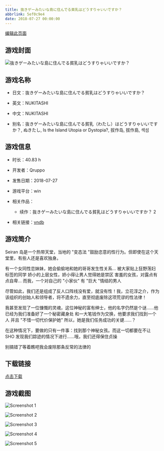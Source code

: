 ```yaml
---
title: 抜きゲーみたいな島に住んでる貧乳はどうすりゃいいですか？
abbrlink: 5ef0c9e4
date: 2018-07-27 00:00:00
---
```

[编辑此页面](https://github.com/ACG-3/ADV3-source/blob/main/source/_posts/games/%E6%8A%9C%E3%81%8D%E3%82%B2%E3%83%BC%E3%81%BF%E3%81%9F%E3%81%84%E3%81%AA%E5%B3%B6%E3%81%AB%E4%BD%8F%E3%82%93%E3%81%A7%E3%82%8B%E8%B2%A7%E4%B9%B3%E3%81%AF%E3%81%A9%E3%81%86%E3%81%99%E3%82%8A%E3%82%83%E3%81%84%E3%81%84%E3%81%A7%E3%81%99%E3%81%8B%EF%BC%9F.md)

## 游戏封面

![抜きゲーみたいな島に住んでる貧乳はどうすりゃいいですか？](https%3A//pan.timero.xyz/onedrive/img_lib_001/%E6%8A%9C%E3%81%8D%E3%82%B2%E3%83%BC%E3%81%BF%E3%81%9F%E3%81%84%E3%81%AA%E5%B3%B6%E3%81%AB%E4%BD%8F%E3%82%93%E3%81%A7%E3%82%8B%E8%B2%A7%E4%B9%B3%E3%81%AF%E3%81%A9%E3%81%86%E3%81%99%E3%82%8A%E3%82%83%E3%81%84%E3%81%84%E3%81%A7%E3%81%99%E3%81%8B%EF%BC%9F_cover.avif)


## 游戏名称

- 日文：抜きゲーみたいな島に住んでる貧乳はどうすりゃいいですか？
- 英文：NUKITASHI
- 中文：NUKITASHI

- 别名：抜きゲーみたいな島に住んでる貧乳（わたし）はどうすりゃいいですか？, ぬきたし, Is the Island Utopia or Dystopia?, 拔作岛, 拔作島, 섹섬


## 游戏信息

- 时长：40.83 h
- 开发者：Qruppo
- 发售日期：2018-07-27
- 游戏平台：win
- 相关作品：
   - 续作：抜きゲーみたいな島に住んでる貧乳はどうすりゃいいですか？ 2

- 相关链接：[vndb](https://vndb.org/v22899)


## 游戏简介

Seiran 岛是一个热带天堂，当地的 "变态法 "鼓励恣意的性行为。但即使在这个天堂里，有些人还是喜欢独身。

有一个女同性恋妹妹，她会偷偷地和她的哥哥发生性关系...
被大家贴上狂野荡妇标签的同学
娇小的上层女性，娇小得让男人觉得她是禁区
害羞的女孩，对露点有点自卑...
而我，一个对自己的 "小家伙" 有 "巨大 "情结的男人

尽管如此，我们还是组成了反人口阵线没有爱，就没有性！我，立花淳之介，作为该组织的创始人和领导者，将不遗余力，直至彻底废除这项荒谬的性法律！

我甚至发现了一位慷慨的灵魂，这位神秘的富有绅士，他的名字仍然是个谜......他已经为我们准备好了一个秘密藏身处 和一大笔钱作为交换，他要求我们找到一个人 并且 "不惜一切代价保护她"
所以，她是我们任务成功的关键......？

在这种情况下，要做的只有一件事：找到那个神秘女孩。而这一切都要在不让 SHO 发现我们踪迹的情况下进行......哦，我们还得保住贞操

别搞错了等着瞧吧我会废除那条反常的法律的




## 下载链接

[点击下载](https://pan.timero.xyz/onedrive/adv_lib_001/%E6%8A%9C%E3%81%8D%E3%82%B2%E3%83%BC%E3%81%BF%E3%81%9F%E3%81%84%E3%81%AA%E5%B3%B6%E3%81%AB%E4%BD%8F%E3%82%93%E3%81%A7%E3%82%8B%E8%B2%A7%E4%B9%B3%E3%81%AF%E3%81%A9%E3%81%86%E3%81%99%E3%82%8A%E3%82%83%E3%81%84%E3%81%84%E3%81%A7%E3%81%99%E3%81%8B%EF%BC%9F)


## 游戏截图


![Screenshot 1](https%3A//pan.timero.xyz/onedrive/img_lib_001/%E6%8A%9C%E3%81%8D%E3%82%B2%E3%83%BC%E3%81%BF%E3%81%9F%E3%81%84%E3%81%AA%E5%B3%B6%E3%81%AB%E4%BD%8F%E3%82%93%E3%81%A7%E3%82%8B%E8%B2%A7%E4%B9%B3%E3%81%AF%E3%81%A9%E3%81%86%E3%81%99%E3%82%8A%E3%82%83%E3%81%84%E3%81%84%E3%81%A7%E3%81%99%E3%81%8B%EF%BC%9F_Screenshot_1.avif)

![Screenshot 2](https%3A//pan.timero.xyz/onedrive/img_lib_001/%E6%8A%9C%E3%81%8D%E3%82%B2%E3%83%BC%E3%81%BF%E3%81%9F%E3%81%84%E3%81%AA%E5%B3%B6%E3%81%AB%E4%BD%8F%E3%82%93%E3%81%A7%E3%82%8B%E8%B2%A7%E4%B9%B3%E3%81%AF%E3%81%A9%E3%81%86%E3%81%99%E3%82%8A%E3%82%83%E3%81%84%E3%81%84%E3%81%A7%E3%81%99%E3%81%8B%EF%BC%9F_Screenshot_2.avif)

![Screenshot 3](https%3A//pan.timero.xyz/onedrive/img_lib_001/%E6%8A%9C%E3%81%8D%E3%82%B2%E3%83%BC%E3%81%BF%E3%81%9F%E3%81%84%E3%81%AA%E5%B3%B6%E3%81%AB%E4%BD%8F%E3%82%93%E3%81%A7%E3%82%8B%E8%B2%A7%E4%B9%B3%E3%81%AF%E3%81%A9%E3%81%86%E3%81%99%E3%82%8A%E3%82%83%E3%81%84%E3%81%84%E3%81%A7%E3%81%99%E3%81%8B%EF%BC%9F_Screenshot_3.avif)

![Screenshot 4](https%3A//pan.timero.xyz/onedrive/img_lib_001/%E6%8A%9C%E3%81%8D%E3%82%B2%E3%83%BC%E3%81%BF%E3%81%9F%E3%81%84%E3%81%AA%E5%B3%B6%E3%81%AB%E4%BD%8F%E3%82%93%E3%81%A7%E3%82%8B%E8%B2%A7%E4%B9%B3%E3%81%AF%E3%81%A9%E3%81%86%E3%81%99%E3%82%8A%E3%82%83%E3%81%84%E3%81%84%E3%81%A7%E3%81%99%E3%81%8B%EF%BC%9F_Screenshot_4.avif)

![Screenshot 5](https%3A//pan.timero.xyz/onedrive/img_lib_001/%E6%8A%9C%E3%81%8D%E3%82%B2%E3%83%BC%E3%81%BF%E3%81%9F%E3%81%84%E3%81%AA%E5%B3%B6%E3%81%AB%E4%BD%8F%E3%82%93%E3%81%A7%E3%82%8B%E8%B2%A7%E4%B9%B3%E3%81%AF%E3%81%A9%E3%81%86%E3%81%99%E3%82%8A%E3%82%83%E3%81%84%E3%81%84%E3%81%A7%E3%81%99%E3%81%8B%EF%BC%9F_Screenshot_5.avif)


